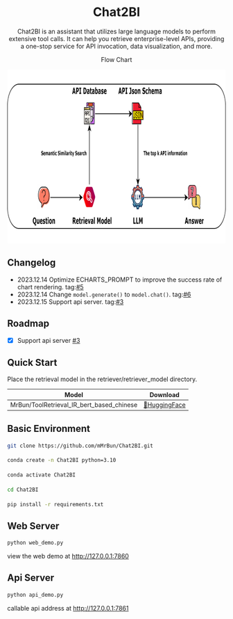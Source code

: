 <div align="center">
<h1>Chat2BI</h1>
Chat2BI is an assistant that utilizes large language models to perform extensive tool calls. It can help you retrieve enterprise-level APIs, providing a one-stop service for API invocation, data visualization, and more.

Flow Chart

[//]: # (![# Chat2BI]&#40;assets/flow_chart.png &#41;)
<img src="assets/flow_chart.png" alt="Flow Chart" width="900" height="400">


</div>



## Changelog

- 2023.12.14 Optimize ECHARTS_PROMPT to improve the success rate of chart rendering. tag:[#5](https://github.com/mMrBun/Chat2BI/issues/5)
- 2023.12.14 Change `model.generate()` to `model.chat()`. tag:[#6](https://github.com/mMrBun/Chat2BI/issues/6)
- 2023.12.15 Support api server. tag:[#3](https://github.com/mMrBun/Chat2BI/issues/3)

## Roadmap
- [x] Support api server [#3](https://github.com/mMrBun/Chat2BI/issues/3)


## Quick Start

Place the retrieval model in the retriever/retriever_model directory.

|      Model       |                                                              Download                                                              |
|:----------------:|:----------------------------------------------------------------------------------------------------------------------------------:|
|   MrBun/ToolRetrieval_IR_bert_based_chinese    |                          [🤗HuggingFace](https://huggingface.co/MrBun/ToolRetrieval_IR_bert_based_chinese)                           |


## Basic Environment
```bash
git clone https://github.com/mMrBun/Chat2BI.git

conda create -n Chat2BI python=3.10

conda activate Chat2BI

cd Chat2BI

pip install -r requirements.txt
```

## Web Server

```bash
python web_demo.py
```
view the web demo at http://127.0.0.1:7860

## Api Server
```bash
python api_demo.py
```
callable api address at http://127.0.0.1:7861